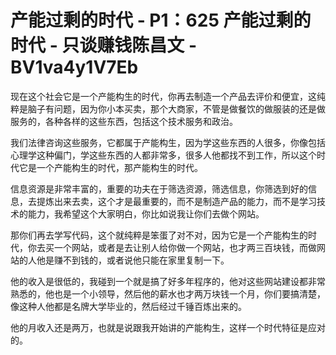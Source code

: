 # 产能过剩的时代 - P1：625 产能过剩的时代 - 只谈赚钱陈昌文 - BV1va4y1V7Eb

现在这个社会它是一个产能构生的时代，你再去制造一个产品去评价和便宜，这纯粹是脑子有问题，因为你小本买卖，那个大商家，不管是做餐饮的做服装的还是做服务的，各种各样的这些东西，包括这个技术服务和政治。

我们法律咨询这些服务，它都属于产能构生，因为学这些东西的人很多，你像包括心理学这种偏门，学这些东西的人都非常多，很多人他都找不到工作，所以这个时代它是一个产能构生的时代，那产能构生的时代。

信息资源是非常丰富的，重要的功夫在于筛选资源，筛选信息，你筛选到好的信息，去提炼出来去卖，这个才是最重要的，而不是制造产品的能力，而不是学习技术的能力，我希望这个大家明白，你比如说我让你们去做个网站。

那你们再去学写代码，这个就纯粹是笨蛋了对不对，因为它是一个产能构生的时代，你去买一个网站，或者是去让别人给你做一个网站，也才两三百块钱，而做网站的人他是赚不到钱的，或者说他只能在家里复制一下。

他的收入是很低的，我碰到一个就是搞了好多年程序的，他对这些网站建设都非常熟悉的，他也是一个小领导，然后他的薪水也才两万块钱一个月，你们要搞清楚，像这种人他都是名牌大学毕业的，然后经过千锤百炼出来的。

他的月收入还是两万，也就是说跟我开始讲的产能构生，这样一个时代特征是应对的。